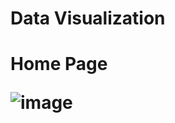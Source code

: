 <h1>Data Visualization<h1>

Home Page

![image](https://github.com/praveen-sanpada-pabbly/react-app/assets/121610529/d1b63538-0739-49e5-82e9-7cf402db8274)
